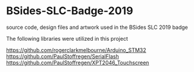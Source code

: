 # BSides-SLC-Badge-2019
source code, design files and artwork used in the BSides SLC 2019 badge


The following libraries were utilized in this project

https://github.com/rogerclarkmelbourne/Arduino_STM32
https://github.com/PaulStoffregen/SerialFlash
https://github.com/PaulStoffregen/XPT2046_Touchscreen
